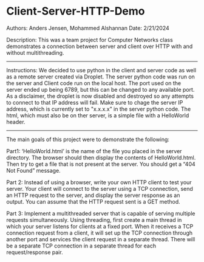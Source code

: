 # Client-Server-HTTP-Demo
Authors: Anders Jensen, Mohammed Alshannan
Date: 2/21/2024

Description:
This was a team project for Computer Networks class demonstrates a connection between server and client over HTTP with and without multithreading.

---------------------------

Instructions:
We decided to use python in the client and server code as well as a remote server created via Droplet. The server python code was run on the server and Client code run on the local host. The port used on the server ended up being 6789, but this can be changed to any available port. As a disclaimer, the droplet is now disabled and destroyed so any attempts to connect to that IP address will fail. Make sure to chage the server IP address, which is currently set to "x.x.x.x" in the server python code. The html, which must also be on ther server, is a simple file with a HelloWorld header.

---------------------------

The main goals of this project were to demonstrate the following:

Part1: ‘HelloWorld.html’ is the name of the file you placed in the server directory. The browser should then display the contents of HelloWorld.html. Then try to get a file that is not present at the server. You should get a “404 Not Found” message.

Part 2:
Instead of using a browser, write your own HTTP client to test your server. Your client will connect to the server using a TCP connection, send an HTTP request to the server, and display the server response as an output. You can assume that the HTTP request sent is a GET method.

Part 3:
Implement a multithreaded server that is capable of serving multiple requests simultaneously. Using threading, first create a main thread in which your server listens for clients at a fixed port. When it receives a TCP connection request from a client, it will set up the TCP connection through another port and services the client request in a separate thread. There will be a separate TCP connection in a separate thread for each request/response pair.
